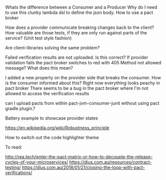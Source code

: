 Whats the difference between a Consumer and a Producer
Why do I need to use this clunky lambda dsl to define the json body.
How to use a pact broker

How does a provider communicate breaking changes back to the client?
How valuable are those tests, if they are only run against parts of the service? (Unit test style fashion)

Are client-libraries solving the same problem?

Failed verification results are not uploaded. Is this correct?
If provider validation fails the pact broker switches to red with 405 Method not allowed message? What does this mean?

I added a new property on the provider side that breaks the consumer. How is the consumer informed about this? Right now everything looks peachy in pact broker
There seems to be a bug in the pact broker where I'm not allowed to access the verification results

can I upload pacts from within pact-jvm-consumer-junit without using pact gradle plugin.?

Battery example to showcase provider states

https://en.wikipedia.org/wiki/Robustness_principle

How to switch out the code highlighter theme

To read:

http://rea.tech/enter-the-pact-matrix-or-how-to-decouple-the-release-cycles-of-your-microservices/
https://dius.com.au/resources/contract-testing/
https://dius.com.au/2018/01/21/closing-the-loop-with-pact-verifications/